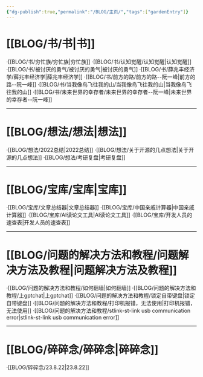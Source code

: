 ```yaml
---
{"dg-publish":true,"permalink":"/BLOG/主页/","tags":["gardenEntry"]}
---
```


# [[BLOG/书/书\|书]]

·[[BLOG/书/穷忙族/穷忙族\|穷忙族]]
·[[BLOG/书/认知觉醒/认知觉醒\|认知觉醒]]
·[[BLOG/书/被讨厌的勇气/被讨厌的勇气\|被讨厌的勇气]]
·[[BLOG/书/薛兆丰经济学/薛兆丰经济学\|薛兆丰经济学]]
·[[BLOG/书/前方的路/前方的路--阮一峰\|前方的路--阮一峰]]
·[[BLOG/书/当我像鸟飞往我的山/当我像鸟飞往我的山\|当我像鸟飞往我的山]]
·[[BLOG/书/未来世界的幸存者/未来世界的幸存者--阮一峰\|未来世界的幸存者--阮一峰]]

---
# [[BLOG/想法/想法\|想法]]
·[[BLOG/想法/2022总结\|2022总结]]
·[[BLOG/想法/关于开源的几点想法\|关于开源的几点想法]]
·[[BLOG/想法/考研复盘\|考研复盘]]

---
# [[BLOG/宝库/宝库\|宝库]]
·[[BLOG/宝库/文章总结器\|文章总结器]]
·[[BLOG/宝库/中国亲戚计算器\|中国亲戚计算器]]
·[[BLOG/宝库/AI读论文工具\|AI读论文工具]]
·[[BLOG/宝库/开发人员的速查表\|开发人员的速查表]] 

---
# [[BLOG/问题的解决方法和教程/问题解决方法及教程\|问题解决方法及教程]]
·[[BLOG/问题的解决方法和教程/如何翻墙\|如何翻墙]]
·[[BLOG/问题的解决方法和教程/上gptchat\|上gptchat]]
·[[BLOG/问题的解决方法和教程/锁定自带键盘\|锁定自带键盘]]
·[[BLOG/问题的解决方法和教程/打印机报错，无法使用\|打印机报错，无法使用]]
·[[BLOG/问题的解决方法和教程/stlink-st-link usb communication error\|stlink-st-link usb communication error]]

---
# [[BLOG/碎碎念/碎碎念\|碎碎念]]
·[[BLOG/碎碎念/23.8.22\|23.8.22]]

